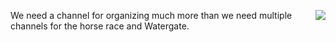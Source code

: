 <img src="http://static.scripting.com/larryKing/images/2012/11/10/horse.gif" border="0" align="right">We need a channel for organizing much more than we need multiple channels for the horse race and Watergate.
